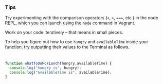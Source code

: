 ### Tips

Try experimenting with the comparison operators (`<`, `>`, `===`, etc.) in the node REPL, which you can launch using the `node` command in Vagrant.

Work on your code iteratively – that means in small pieces. 

To help you figure out how to use `hungry` and `availableTime` inside your function, try outputting their values to the Terminal as follows.
#

```javascript
function whatToDoForLunch(hungry,availableTime) {
  console.log("hungry is", hungry);
  console.log("availableTime is", availableTime);
}
```